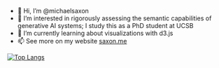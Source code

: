 - 👋 Hi, I’m @michaelsaxon
- 👀 I’m interested in rigorously assessing the semantic capabilities of generative AI systems; I study this as a PhD student at UCSB
- 🌱 I’m currently learning about visualizations with d3.js
- 📫 See more on my website [saxon.me](https://saxon.me/)

[![Top Langs](https://github-readme-stats.vercel.app/api/top-langs/?username=michaelsaxon&exclude_repo=michaelsaxon.github.io,dotfiles,notes.mksx.xyz,mksx.xyz,transcreation-survey-responses)](https://github.com/anuraghazra/github-readme-stats)

<!---
michaelsaxon/michaelsaxon is a ✨ special ✨ repository because its `README.md` (this file) appears on your GitHub profile.
You can click the Preview link to take a look at your changes.
--->
